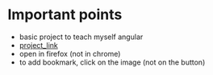 # Important points
* basic project to teach myself angular
* [project_link](https://interning-8b77f.web.app)
* open in firefox (not in chrome)
* to add bookmark, click on the image (not on the button)
